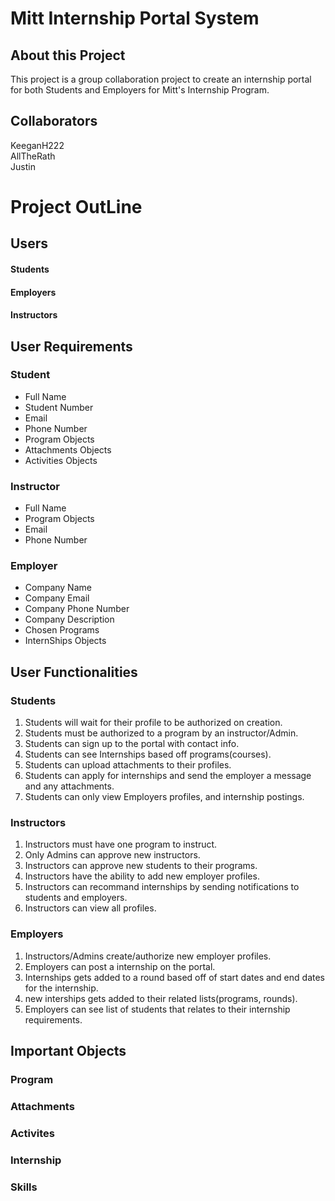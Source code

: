 # Mitt Internship Portal System
## About this Project
This project is a group collaboration project to create an internship portal for both Students and Employers for Mitt's Internship Program.
## Collaborators
KeeganH222 \
AllTheRath \
Justin
# Project OutLine
## Users
#### Students
#### Employers
#### Instructors
## User Requirements
### Student
- Full Name
- Student Number
- Email
- Phone Number
- Program Objects
- Attachments Objects
- Activities Objects
### Instructor
- Full Name
- Program Objects
- Email
- Phone Number
### Employer 
- Company Name
- Company Email
- Company Phone Number
- Company Description
- Chosen Programs
- InternShips Objects
## User Functionalities
### Students 
1. Students will wait for their profile to be authorized on creation.
1. Students must be authorized to a program by an instructor/Admin.
1. Students can sign up to the portal with contact info.
1. Students can see Internships based off programs(courses).
1. Students can upload attachments to their profiles.
1. Students can apply for internships and send the employer a message and any attachments.
1. Students can only view Employers profiles, and internship postings.
### Instructors
1. Instructors must have one program to instruct. 
1. Only Admins can approve new instructors.
1. Instructors can approve new students to their programs.
1. Instructors have the ability to add new employer profiles.
1. Instructors can recommand internships by sending notifications to students and employers.
1. Instructors can view all profiles.
### Employers 
1. Instructors/Admins create/authorize new employer profiles. 
1. Employers can post a internship on the portal.
1. Internships gets added to a round based off of start dates and end dates for the internship.
1. new interships gets added to their related lists(programs, rounds).
1. Employers can see list of students that relates to their internship requirements.
## Important Objects
### Program
### Attachments
### Activites
### Internship
### Skills
